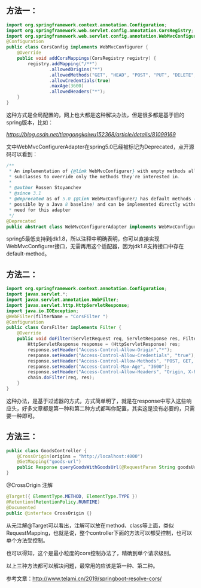 ## 方法一：

```java
import org.springframework.context.annotation.Configuration;
import org.springframework.web.servlet.config.annotation.CorsRegistry;
import org.springframework.web.servlet.config.annotation.WebMvcConfigurer;
@Configuration
public class CorsConfig implements WebMvcConfigurer {
    @Override
    public void addCorsMappings(CorsRegistry registry) {
        registry.addMapping("/**")
                .allowedOrigins("*")
                .allowedMethods("GET", "HEAD", "POST", "PUT", "DELETE", "OPTIONS")
                .allowCredentials(true)
                .maxAge(3600)
                .allowedHeaders("*");
    }
}
```

这种方式是全局配置的，网上也大都是这种解决办法，但是很多都是基于旧的spring版本，比如：

*https://blog.csdn.net/tiangongkaiwu152368/article/details/81099169*

文中WebMvcConfigurerAdapter在spring5.0已经被标记为Deprecated，点开源码可以看到：

```java
/**
 * An implementation of {@link WebMvcConfigurer} with empty methods allowing
 * subclasses to override only the methods they're interested in.
 *
 * @author Rossen Stoyanchev
 * @since 3.1
 * @deprecated as of 5.0 {@link WebMvcConfigurer} has default methods (made
 * possible by a Java 8 baseline) and can be implemented directly without the
 * need for this adapter
 */
@Deprecated
public abstract class WebMvcConfigurerAdapter implements WebMvcConfigurer {}	
```

spring5最低支持到jdk1.8，所以注释中明确表明，你可以直接实现WebMvcConfigurer接口，无需再用这个适配器，因为jdk1.8支持接口中存在default-method。

## 方法二：

```java
import org.springframework.context.annotation.Configuration;
import javax.servlet.*;
import javax.servlet.annotation.WebFilter;
import javax.servlet.http.HttpServletResponse;
import java.io.IOException;
@WebFilter(filterName = "CorsFilter ")
@Configuration
public class CorsFilter implements Filter {
    @Override
    public void doFilter(ServletRequest req, ServletResponse res, FilterChain chain) throws IOException, ServletException {
        HttpServletResponse response = (HttpServletResponse) res;
        response.setHeader("Access-Control-Allow-Origin","*");
        response.setHeader("Access-Control-Allow-Credentials", "true");
        response.setHeader("Access-Control-Allow-Methods", "POST, GET, PATCH, DELETE, PUT");
        response.setHeader("Access-Control-Max-Age", "3600");
        response.setHeader("Access-Control-Allow-Headers", "Origin, X-Requested-With, Content-Type, Accept");
        chain.doFilter(req, res);
    }
}
```

这种办法，是基于过滤器的方式，方式简单明了，就是在response中写入这些响应头，好多文章都是第一种和第二种方式都叫你配置，其实这是没有必要的，只需要一种即可。

## 方法三：

```java
public class GoodsController {
    @CrossOrigin(origins = "http://localhost:4000")
    @GetMapping("goods-url")
    public Response queryGoodsWithGoodsUrl(@RequestParam String goodsUrl) throws Exception {}
}
```

@CrossOrigin 注解

```java
@Target({ ElementType.METHOD, ElementType.TYPE })
@Retention(RetentionPolicy.RUNTIME)
@Documented
public @interface CrossOrigin {}
```

从元注解@Target可以看出，注解可以放在method、class等上面，类似RequestMapping，也就是说，整个controller下面的方法可以都受控制，也可以单个方法受控制。

也可以得知，这个是最小粒度的cors控制办法了，精确到单个请求级别。

以上三种方法都可以解决问题，最常用的应该是第一种、第二种。



参考文章：http://www.telami.cn/2019/springboot-resolve-cors/